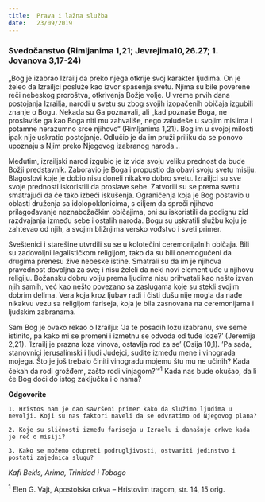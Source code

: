 ```yaml
---
title:  Prava i lažna služba
date:   23/09/2019
---
```


### Svedočanstvo (Rimljanima 1,21; Jevrejima10,26.27; 1. Jovanova 3,17-24)

„Bog je izabrao Izrailj da preko njega otkrije svoj karakter ljudima. On je želeo da Izrailjci posluže kao izvor spasenja svetu. Njima su bile poverene reči nebeskog proroštva, otkrivenja Božje volje. U vreme prvih dana postojanja Izrailja, narodi u svetu su zbog svojih izopačenih običaja izgubili znanje o Bogu. Nekada su Ga poznavali, ali „kad poznaše Boga, ne proslaviše ga kao Boga niti mu zahvališe, nego zaludeše u svojim mislima i potamne nerazumno srce njihovo“ (Rimljanima 1,21). Bog im u svojoj milosti ipak nije uskratio postojanje. Odlučio je da im pruži priliku da se ponovo upoznaju s Njim preko Njegovog izabranog naroda...

Međutim, izrailjski narod izgubio je iz vida svoju veliku prednost da bude Božji predstavnik. Zaboravio je Boga i propustio da obavi svoju svetu misiju. Blagoslovi koje je dobio nisu doneli nikakvo dobro svetu. Izrailjci su sve svoje prednosti iskoristili da proslave sebe. Zatvorili su se prema svetu smatrajući da će tako izbeći iskušenja. Ograničenja koja je Bog postavio u oblasti druženja sa idolopoklonicima, s ciljem da spreči njihovo prilagođavanje neznabožačkim običajima, oni su iskoristili da podignu zid razdvajanja između sebe i ostalih naroda. Bogu su uskratili službu koju je zahtevao od njih, a svojim bližnjima versko vođstvo i sveti primer.

Sveštenici i starešine utvrdili su se u kolotečini ceremonijalnih običaja. Bili su zadovoljni legalističkom religijom, tako da su bili onemogućeni da drugima prenesu žive nebeske istine. Smatrali su da im je njihova pravednost dovoljna za sve; i nisu želeli da neki novi element uđe u njihovu religiju. Božansku dobru volju prema ljudima nisu prihvatali kao nešto izvan njih samih, već kao nešto povezano sa zaslugama koje su stekli svojim dobrim delima. Vera koja kroz ljubav radi i čisti dušu nije mogla da nađe nikakvu vezu sa religijom fariseja, koja je bila zasnovana na ceremonijama i ljudskim zabranama.

Sam Bog je ovako rekao o Izrailju: ’Ja te posadih lozu izabranu, sve seme istinito, pa kako mi se promeni i izmetnu se odvoda od tuđe loze?’ (Jeremija 2,21). ’Izrailj je prazna loza vinova, ostavlja rod za se’ (Osija 10,1). ’Pa sada, stanovnici jerusalimski i ljudi Judejci, sudite između mene i vinograda mojega. Što je još trebalo činiti vinogradu mojemu štu mu ne učinih? Kada čekah da rodi grožđem, zašto rodi vinjagom?’“<sup>1</sup> Kada nas bude okušao, da li će Bog doći do istog zaključka i o nama?

**Odgovorite**

`1.	Hristos nam je dao savršeni primer kako da služimo ljudima u nevolji. Koji su nas faktori naveli da se odvratimo od Njegovog plana?`

`2.	Koje su sličnosti između fariseja u Izraelu i današnje crkve kada je reč o misiji?`

`3.	Kako se možemo odupreti podrugljivosti, ostvariti jedinstvo i postati zajednica slugu?`

*Kafi Bekls, Arima, Trinidad i Tobago*

<sup>1</sup>	Elen G. Vajt,  Apostolska crkva – Hristovim tragom, str. 14, 15 orig.
